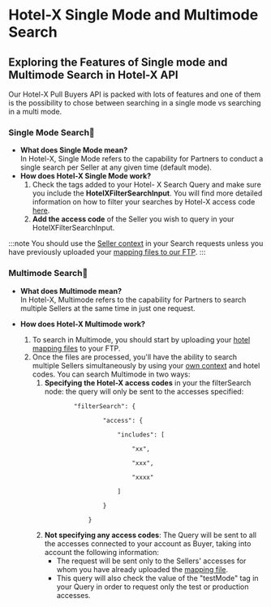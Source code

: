 ﻿---
sidebar_position: 2
---

# Hotel-X Single Mode and Multimode Search
## Exploring the Features of Single mode and Multimode Search in Hotel-X API

Our Hotel-X Pull Buyers API is packed with lots of features and one of them is the possibility to chose between searching in a single mode vs searching in a multi mode.

### Single Mode Search🌟

* **What does Single Mode mean?**  
  In Hotel-X, Single Mode refers to the capability for Partners to conduct a single search per Seller at any given time (default mode).
* **How does Hotel-X Single Mode work?**  
    1. Check the tags added to your Hotel- X Search Query and make sure you include the **HotelXFilterSearchInput**. You will find more detailed information on how to filter your searches by Hotel-X access code [here](https://knowledge.travelgate.com/filter-search).
    1. **Add the access code** of the Seller you wish to query in your HotelXFilterSearchInput.
    
:::note
You should use the [Seller context](https://knowledge.travelgate.com/hotel-x-credentials) in your Search requests unless you have previously uploaded your [mapping files to our FTP](https://docs.travelgatex.com/connectiontypesbuyers/hotel-x/plugins/mapping/).
:::

### Multimode Search🚀

* **What does Multimode mean?**  
In Hotel-X, Multimode refers to the capability for Partners to search multiple Sellers at the same time in just one request.

* **How does Hotel-X Multimode work?**
    1. To search in Multimode, you should start by uploading your [hotel mapping files](https://docs.travelgatex.com/connectiontypesbuyers/hotel-x/plugins/mapping/) to your FTP.
    1. Once the files are processed, you'll have the ability to search multiple Sellers simultaneously by using your [own context](https://knowledge.travelgate.com/hotel-x-credentials) and hotel codes. You can search Multimode in two ways:
        1. **Specifying the Hotel-X access codes** in your the filterSearch node: the query will only be sent to the accesses specified:
            ```
                    "filterSearch": {

                            "access": {

                                "includes": [

                                    "xx",

                                    "xxx",

                                    "xxxx"

                                ]

                            }

                        }

            ```
        1. **Not specifying any access codes**: The Query will be sent to all the accesses connected to your account as Buyer, taking into account the following information:
            + The request will be sent only to the Sellers' accesses for whom you have already uploaded the [mapping file](https://docs.travelgatex.com/connectiontypesbuyers/hotel-x/plugins/mapping/).
           + This query will also check the value of the "testMode" tag in your Query in order to request only the test or production accesses.


